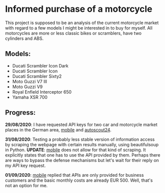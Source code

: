 # Informed purchase of a motorcycle
This project is supposed to be an analysis of the current motorcycle market with regard to a few models I might be interested in to buy for myself. All motorcycles are more or less classic bikes or scramblers, have two cylinders and ABS.

## Models:
- Ducati Scrambler Icon Dark
- Ducati Scrambler Icon
- Ducati Scrambler Sixty2
- Moto Guzzi V7 III
- Moto Guzzi V9
- Royal Enfield Interceptor 650
- Yamaha XSR 700

## Progress:
**29/08/2020**: I have requested API keys for two car and motorcycle market places in the German area, [mobile](https://www.mobile.de/) and [autoscout24](https://www.autoscout24.de/).

**31/08/2020**: Testing a probably less stable version of information access by scraping the webpage with certain results manually, using beautifulsoup in Python. **UPDATE**: [mobile](https://www.mobile.de/) does not allow for that kind of scraping. It explicitly states that one has to use the API provided by them. Perhaps there are ways to bypass the defense mechanisms but let's wait for their reply on my API key request.

**01/09/2020**: [mobile](https://www.mobile.de/) replied that APIs are only provided for business customers and the basic monthly costs are already EUR 500. Well, that's not an option for me.
